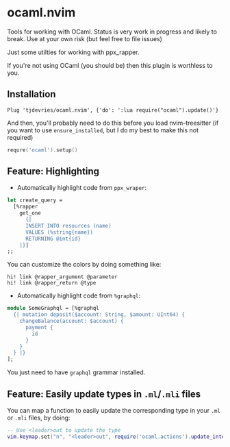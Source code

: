 # ocaml.nvim

Tools for working with OCaml.
Status is very work in progress and likely to break.
Use at your own risk (but feel free to file issues)

Just some utilties for working with ppx_rapper.

If you're not using OCaml (you should be) then this plugin is worthless to you.

## Installation

```vim
Plug 'tjdevries/ocaml.nvim', {'do': ':lua require("ocaml").update()'}
```

And then, you'll probably need to do this before you load nvim-treesitter
(if you want to use `ensure_installed`, but I do my best to make this not required)

```lua
requre('ocaml').setup()
```

## Feature: Highlighting


- Automatically highlight code from `ppx_wraper`:

```ocaml
let create_query =
  [%rapper
    get_one
      {|
      INSERT INTO resources (name)
      VALUES (%string{name})
      RETURNING @int{id}
    |}]
;;
```

You can customize the colors by doing something like:

```vim
hi! link @rapper_argument @parameter
hi! link @rapper_return @type
```

- Automatically highlight code from `%graphql`:

```ocaml
module SomeGraphql = [%graphql
  {| mutation deposit($account: String, $amount: UInt64) {
    changeBalance(account: $account) {
      payment {
        id
      }
    }
  } |}
];
```

You just need to have `graphql` grammar installed.

## Feature: Easily update types in `.ml`/`.mli` files

You can map a function to easily update the corresponding type in your `.ml` or `.mli` files, by doing:

```lua
-- Use <leader>out to update the type
vim.keymap.set("n", "<leader>out", require('ocaml.actions').update_interface_type, { desc = "[O]caml [U]pdate [T]ype" })
```
